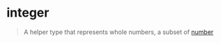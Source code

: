 # integer<a name="integer"></a>  
> A helper type that represents whole numbers, a subset of [number](number.md)  

